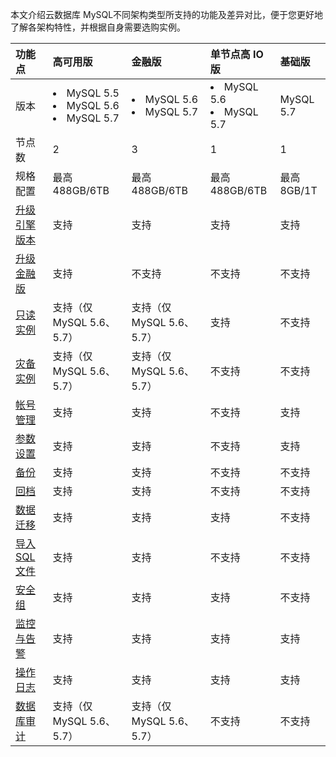 本文介绍云数据库 MySQL不同架构类型所支持的功能及差异对比，便于您更好地了解各架构特性，并根据自身需要选购实例。

| 功能点       | 高可用版         |金融版             |单节点高 IO 版        |基础版                 | 
| :------------ | :----------------- | :----------------- |:----------------------- | :-------------------- |
| 版本          | <li>MySQL 5.5</li><li>MySQL 5.6</li><li>MySQL 5.7</li> |<li>MySQL 5.6</li><li>MySQL 5.7</li> |<li>MySQL 5.6</li><li>MySQL 5.7</li> |MySQL 5.7</li> | 
| 节点数       |  2                        | 3                       |1                         |1                         |
| 规格配置    |最高488GB/6TB    | 最高488GB/6TB  |最高488GB/6TB    | 最高8GB/1T        | 
| [升级引擎版本](https://cloud.tencent.com/document/product/236/8126) | 支持                    | 支持                   | 支持                    | 支持                   |
| [升级金融版](https://cloud.tencent.com/document/product/236/42581)  | 支持                    | 不支持                   | 不支持                    | 不支持                   |
| [只读实例](https://cloud.tencent.com/document/product/236/7270)    | 支持（仅 MySQL 5.6、5.7）| 支持（仅 MySQL 5.6、5.7）|支持            |不支持        | 
| [灾备实例](https://cloud.tencent.com/document/product/236/7272)    | 支持（仅 MySQL 5.6、5.7）| 支持（仅 MySQL 5.6、5.7）|不支持         |不支持        | 
| [帐号管理](https://cloud.tencent.com/document/product/236/35794)  | 支持                    | 支持                   | 不支持                    | 支持                   |
| [参数设置](https://cloud.tencent.com/document/product/236/42500)  | 支持                    | 支持                   |不支持                  | 支持                   |
| [备份](https://cloud.tencent.com/document/product/236/35172)        | 支持                    | 支持                   |不支持                  |不支持                 | 
| [回档](https://cloud.tencent.com/document/product/236/7276)          | 支持                    | 支持                   |不支持                  |不支持                 | 
| [数据迁移](https://cloud.tencent.com/document/product/236/8463)    |  支持                  | 支持                  |支持                      |不支持                 |
| [导入 SQL 文件](https://cloud.tencent.com/document/product/236/8466)    |  支持                  | 支持                  |不支持                      |不支持                 |
| [安全组](https://cloud.tencent.com/document/product/236/9537)       | 支持                    | 支持                   |支持                     | 不支持                |
| [监控与告警](https://cloud.tencent.com/document/product/236/8455) | 支持                    | 支持                   | 支持                    |支持                    |
| [操作日志](https://cloud.tencent.com/document/product/236/39348) | 支持                    | 支持                   | 支持                    |支持                    |
| [数据库审计](https://cloud.tencent.com/document/product/672/14403) | 支持（仅 MySQL 5.6、5.7）| 支持（仅 MySQL 5.6、5.7）|不支持         | 不支持       | 

